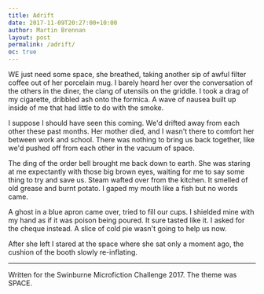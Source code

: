 ```yaml
---
title: Adrift
date: 2017-11-09T20:27:00+10:00
author: Martin Brennan
layout: post
permalink: /adrift/
oc: true
---
```


<span class="first-letter">W</span>E just need some space, she breathed, taking another sip of awful filter coffee out of her porcelain mug. I barely heard her over the conversation of the others in the diner, the clang of utensils on the griddle. I took a drag of my cigarette, dribbled ash onto the formica. A wave of nausea built up inside of me that had little to do with the smoke.

I suppose I should have seen this coming. We'd drifted away from each other these past months. Her mother died, and I wasn't there to comfort her between work and school. There was nothing to bring us back together, like we'd pushed off from each other in the vacuum of space.

The ding of the order bell brought me back down to earth. She was staring at me expectantly with those big brown eyes, waiting for me to say some thing to try and save us. Steam wafted over from the kitchen. It smelled of old grease and burnt potato. I gaped my mouth like a fish but no words came.

A ghost in a blue apron came over, tried to fill our cups. I shielded mine with my hand as if it was poison being poured. It sure tasted like it. I asked for the cheque instead. A slice of cold pie wasn't going to help us now.

After she left I stared at the space where she sat only a moment ago, the cushion of the booth slowly re-inflating.

<hr />

Written for the Swinburne Microfiction Challenge 2017. The theme was SPACE.